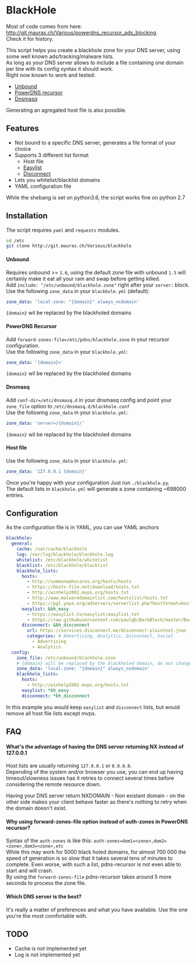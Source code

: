BlackHole
=========

Most of code comes from here: http://git.mauras.ch/Various/powerdns_recursor_ads_blocking.  
Check it for history.  

This script helps you create a blackhole zone for your DNS server, using some well known ads/tracking/malware lists.  
As long as your DNS server allows to include a file containing one domain per line with its config syntax it should work.  
Right now known to work and tested:

- [Unbound](https://www.unbound.net/) 
- [PowerDNS recursor](https://www.powerdns.com/recursor.html) 
- [Dnsmasq](http://www.thekelleys.org.uk/dnsmasq/doc.html)

Generating an agregated host file is also possible.  

Features
--------

- Not bound to a specific DNS server, generates a file format of your choice
- Supports 3 different list format
    - Host file
    - [Easylist](https://easylist.to/)
    - [Disconnect](https://disconnect.me/)
- Lets you whitelist/blacklist domains
- YAML configuration file

While the shebang is set on python3.6, the script works fine on python 2.7

Installation
------------

The script requires `yaml` and `requests` modules.  

``` bash
cd /etc
git clone http://git.mauras.ch/Various/blackhole
```

#### Unbound  

Requires unbound >= `1.6`, using the default zone file with unbound `1.5` will certainly make it eat all your ram and swap before getting killed.  
Add `include: "/etc/unbound/blackhole.zone"` right after your `server:` block.  
Use the following `zone_data` in your `blackhole.yml` (default):

``` yaml
zone_data: 'local-zone: "{domain}" always_nxdomain'
```

`{domain}` wil be replaced by the blackholed domains

#### PowerDNS Recursor  

Add `forward-zones-file=/etc/pdns/blackhole.zone` in your recursor configuration.  
Use the following `zone_data` in your `blackhole.yml`:

``` yaml
zone_data: '{domain}='
```

`{domain}` wil be replaced by the blackholed domains

#### Dnsmasq  

Add `conf-dir=/etc/dnsmasq.d` in your dnsmasq config and point your `zone_file` option to `/etc/dnsmasq.d/blackhole.conf`  
Use the following `zone_data` in your `blackhole.yml`:

``` yaml
zone_data: 'server=/{domain}/'
```

`{domain}` wil be replaced by the blackholed domains  

#### Host file

Use the following `zone_data` in your `blackhole.yml`:

``` yaml
zone_data: '127.0.0.1 {domain}'
```

Once you're happy with your configuration Just run `./blackhole.py`.  
The default lists in `blackhole.yml` will generate a zone containing ~698000 entries.  

Configuration
-------------

As the configuration file is in YAML, you can use YAML anchors

```yaml
blackhole:
  general:
    cache: /var/cache/blackhole
    log: /var/log/blackhole/blackhole.log
    whitelist: /etc/blackhole/whitelist
    blacklist: /etc/blackhole/blacklist
    blackhole_lists:
      hosts:
        - http://someonewhocares.org/hosts/hosts
        - https://hosts-file.net/download/hosts.txt
        - http://winhelp2002.mvps.org/hosts.txt
        - http://www.malwaredomainlist.com/hostslist/hosts.txt
        - https://pgl.yoyo.org/adservers/serverlist.php?hostformat=hosts;showintro=0
      easylist: &bh_easy
        - https://easylist.to/easylist/easylist.txt
        - https://raw.githubusercontent.com/paulgb/BarbBlock/master/BarbBlock.txt
      disconnect: &bh_disconnect
        url: https://services.disconnect.me/disconnect-plaintext.json
        categories: # Advertising, Analytics, Disconnect, Social
          - Advertising
          - Analytics
  config:
    zone_file: /etc/unbound/blackhole.zone
    # {domain} will be replaced by the blackholed domain, do not change it here
    zone_data: 'local-zone: "{domain}" always_nxdomain'
    blackhole_lists:
      hosts:
        - http://winhelp2002.mvps.org/hosts.txt
      easylist: *bh_easy
      disconnect: *bh_disconnect
```

In this example you would keep `easylist` and `disconnect` lists, but would remove all host file lists except mvps.

FAQ
---

#### What's the advantage of having the DNS server returning NX instead of 127.0.0.1

Host lists are usually returning `127.0.0.1` or `0.0.0.0`.  
Depending of the system and/or browser you use, you can end up having timeout/slowness issues has it retries to connect several times before considering the remote resource down.  

Having your DNS server return NXDOMAIN - Non existant domain - on the other side makes your client behave faster as there's nothing to retry when the domain doesn't exist.  

#### Why using forward-zones-file option instead of auth-zones in PowerDNS recursor?  

Syntax of the `auth-zones` is like this: `auth-zones=dom1=<zone>,dom2=<zone>,dom3=<zone>,etc`  
While this may work for 5000 black holed domains, for almost 700 000 the speed of generation is so slow that it takes several tens of minutes to complete. Even worse, with such a list, pdns-recursor is not even able to start and will crash.  
By using the `forward-zones-file` pdns-recursor takes around 5 more seconds to process the zone file.  

#### Which DNS server is the best?

It's really a matter of preferences and what you have available. Use the one you're the most comfortable with.  

TODO
----

- Cache is not implemented yet
- Log is not implemented yet
